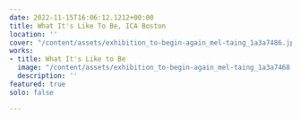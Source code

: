 ```yaml
---
date: 2022-11-15T16:06:12.1212+00:00
title: What It's Like To Be, ICA Boston
location: ''
cover: "/content/assets/exhibition_to-begin-again_mel-taing_1a3a7486.jpg"
works:
- title: What It's Like to Be
  image: "/content/assets/exhibition_to-begin-again_mel-taing_1a3a7468.jpg"
  description: ''
featured: true
solo: false

---
```

